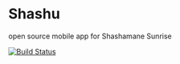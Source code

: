 Shashu
======

open source mobile app for Shashamane Sunrise 


[![Build Status](https://raw.github.com/ferronrsmith/Shashu/master/config/passing.png)](https://travis-ci.org/ferronrsmith/Shashu)

